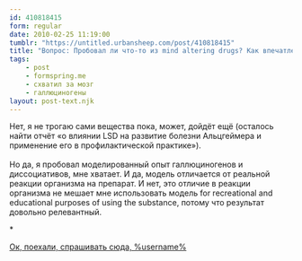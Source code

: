 ```yaml
---
id: 410818415
form: regular
date: 2010-02-25 11:19:00
tumblr: "https://untitled.urbansheep.com/post/410818415"
title: "Вопрос: Пробовал ли что-то из mind altering drugs? Как впечатления?"
tags:
    - post
    - formspring.me
    - схватил за мозг
    - галлюциногены
layout: post-text.njk
---
```


<p class="formspringmeAnswer">Нет, я не трогаю сами вещества пока, может, дойдёт ещё (осталось найти отчёт «о влиянии LSD на развитие болезни Альцгеймера и применение его в профилактической практике»).<br/><br/>
Но да, я пробовал моделированный опыт галлюциногенов и диссоциативов, мне хватает. И да, модель отличается от реальной реакции организма на препарат. И нет, это отличие в реакции организма не мешает мне использовать модель for recreational and educational purposes of using the substance, потому что результат довольно релевантный.</p>

<p class="splitter">*</p>

<p class="formspringmeFooter">
    <a href="http://formspring.me/urbansheep">Ок, поехали, спрашивать сюда, %username%</a>
</p>

